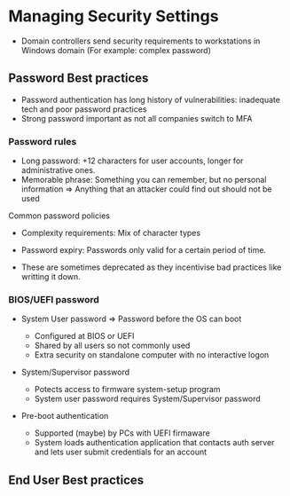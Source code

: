 # Managing Security Settings

- Domain controllers send security requirements to workstations in Windows domain (For example: complex password)

## Password Best practices

- Password authentication has long history of vulnerabilities: inadequate tech and poor password practices
- Strong password important as not all companies switch to MFA

### Password rules
- Long password: +12 characters for user accounts, longer for administrative ones.
- Memorable phrase: Something you can remember, but no personal information => Anything that an attacker could find out should not be used

Common password policies
- Complexity requirements: Mix of character types 
- Password expiry: Passwords only valid for a certain period of time.

- These are sometimes deprecated as they incentivise bad practices like writting it down.

### BIOS/UEFI password
- System User password => Password before the OS can boot
    - Configured at BIOS or UEFI
    - Shared by all users so not commonly used
    - Extra security on standalone computer with no interactive logon

- System/Supervisor password
    - Potects access to firmware system-setup program
    - System user password requires System/Supervisor password

- Pre-boot authentication
    - Supported (maybe) by PCs with UEFI firmaware
    - System loads authentication application that contacts auth server and lets user submit credentials for an account

## End User Best practices

